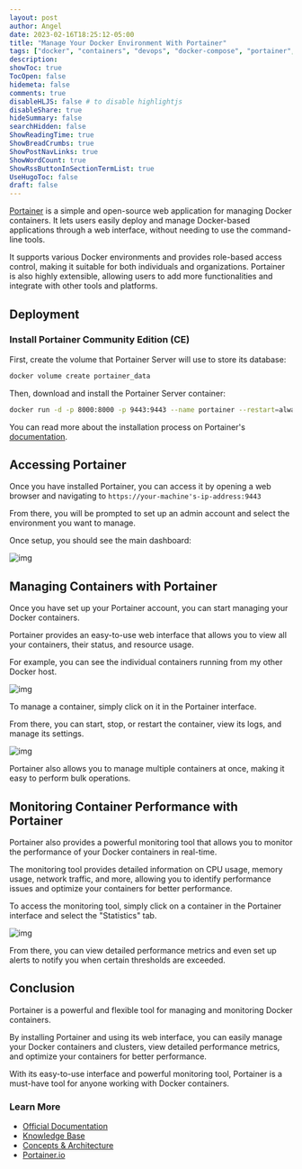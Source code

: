 ```yaml
---
layout: post
author: Angel
date: 2023-02-16T18:25:12-05:00
title: "Manage Your Docker Environment With Portainer"
tags: ["docker", "containers", "devops", "docker-compose", "portainer", "web-ui"]
description:
showToc: true
TocOpen: false
hidemeta: false
comments: true
disableHLJS: false # to disable highlightjs
disableShare: true
hideSummary: false
searchHidden: false
ShowReadingTime: true
ShowBreadCrumbs: true
ShowPostNavLinks: true
ShowWordCount: true
ShowRssButtonInSectionTermList: true
UseHugoToc: false
draft: false
---
```


[Portainer](https://www.portainer.io/) is a simple and open-source web application for managing Docker containers. It lets users easily deploy and manage Docker-based applications through a web interface, without needing to use the command-line tools. 

It supports various Docker environments and provides role-based access control, making it suitable for both individuals and organizations. Portainer is also highly extensible, allowing users to add more functionalities and integrate with other tools and platforms.

## Deployment

### Install Portainer Community Edition (CE)

First, create the volume that Portainer Server will use to store its database:

```bash
docker volume create portainer_data
```

Then, download and install the Portainer Server container:

```bash
docker run -d -p 8000:8000 -p 9443:9443 --name portainer --restart=always -v /var/run/docker.sock:/var/run/docker.sock -v portainer_data:/data portainer/portainer-ce:latest
```

You can read more about the installation process on Portainer's [documentation](https://docs.portainer.io/start/install-ce/server/docker/linux).

## Accessing Portainer

Once you have installed Portainer, you can access it by opening a web browser and navigating to `https://your-machine's-ip-address:9443` 

From there, you will be prompted to set up an admin account and select the environment you want to manage.

Once setup, you should see the main dashboard:

![img](/images/portainer/portainer4.webp)


## Managing Containers with Portainer

Once you have set up your Portainer account, you can start managing your Docker containers. 

Portainer provides an easy-to-use web interface that allows you to view all your containers, their status, and resource usage.

For example, you can see the individual containers running from my other Docker host.

![img](/images/portainer/portainer1.webp)

To manage a container, simply click on it in the Portainer interface. 

From there, you can start, stop, or restart the container, view its logs, and manage its settings. 

![img](/images/portainer/portainer2.webp)

Portainer also allows you to manage multiple containers at once, making it easy to perform bulk operations.

## Monitoring Container Performance with Portainer

Portainer also provides a powerful monitoring tool that allows you to monitor the performance of your Docker containers in real-time. 

The monitoring tool provides detailed information on CPU usage, memory usage, network traffic, and more, allowing you to identify performance issues and optimize your containers for better performance.

To access the monitoring tool, simply click on a container in the Portainer interface and select the "Statistics" tab. 

![img](/images/portainer/portainer3.webp)

From there, you can view detailed performance metrics and even set up alerts to notify you when certain thresholds are exceeded.

## Conclusion

Portainer is a powerful and flexible tool for managing and monitoring Docker containers. 

By installing Portainer and using its web interface, you can easily manage your Docker containers and clusters, view detailed performance metrics, and optimize your containers for better performance. 

With its easy-to-use interface and powerful monitoring tool, Portainer is a must-have tool for anyone working with Docker containers.

### Learn More
- [Official Documentation](https://docs.portainer.io/)
- [Knowledge Base](https://portal.portainer.io/knowledge)
- [Concepts & Architecture](https://docs.portainer.io/start/architecture)
- [Portainer.io](https://www.portainer.io/)

